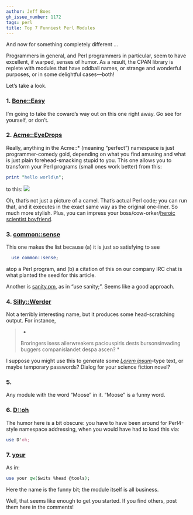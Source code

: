```yaml
---
author: Jeff Boes
gh_issue_number: 1172
tags: perl
title: Top 7 Funniest Perl Modules
---
```


And now for something completely different ...

Programmers in general, and Perl programmers in particular, seem to have excellent, if warped, senses of humor. As a result, the CPAN library is replete with modules that have oddball names, or strange and wonderful purposes, or in some delightful cases—​both!

Let’s take a look.

### 1. [Bone::Easy](http://search.cpan.org/~mschwern/Bone-Easy-0.04/lib/Bone/Easy.pm)
  
  I’m going to take the coward’s way out on this one right away. Go see for yourself, or don’t.
  
### 2. [Acme::EyeDrops](http://search.cpan.org/~asavige/Acme-EyeDrops-1.62/lib/Acme/EyeDrops.pm)
  
  Really, anything in the Acme::* (meaning “perfect”) namespace is just programmer-comedy gold, depending on what you find amusing and what is just plain forehead-smacking stupid to you. This one allows you to transform your Perl programs (small ones work better) from this:
  ```perl
  print "hello world\n";
  ```
  
  to this:
  <img src="/blog/2015/11/04/funniest-perl-modules/image-0.png"/>
  
  Oh, that’s not just a picture of a camel. That’s actual Perl code; you can run that, and it executes in the exact same way as the original one-liner. So much more stylish. Plus, you can impress your boss/cow-orker/[heroic scientist boyfriend](http://nightvale.wikia.com/wiki/Carlos).
  
### 3. [common::sense](http://search.cpan.org/~mlehmann/common-sense-3.74/sense.pod)
  
  This one makes the list because (a) it is just so satisfying to see
  ```perl
    use common::sense;
  ```
  
  atop a Perl program, and (b) a citation of this on our company IRC chat is what planted the seed for this article.
  
  Another is [sanity.pm](https://metacpan.org/pod/sanity), as in “use sanity;”. Seems like a good approach.
  
### 4. [Silly::Werder](https://metacpan.org/pod/Silly::Werder)

Not a terribly interesting name, but it produces some head-scratching output. For instance,

> 
> *
> Broringers isess ailerwreakers paciouspiris dests bursonsinvading buggers companislandet despa ascen?
> *
> 

I suppose you might use this to generate some *[Lorem ipsum](https://en.wikipedia.org/wiki/Lorem_ipsum)*-type text, or maybe temporary passwords? Dialog for your science fiction novel?

### 5.

Any module with the word “Moose” in it. “Moose” is a funny word.

### 6. [D::oh](https://metacpan.org/pod/D::oh)

The humor here is a bit obscure: you have to have been around for Perl4-style namespace addressing, when you would have had to load this via:
```perl
use D'oh;
```

### 7. [your](https://metacpan.org/pod/your)

As in:
```perl
use your qw($wits %head @tools);
```

Here the name is the funny bit; the module itself is all business.

Well, that seems like enough to get you started. If you find others, post them here in the comments!

